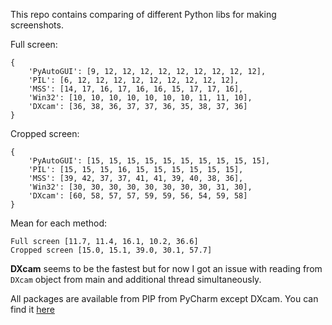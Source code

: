 This repo contains comparing of different Python libs for making screenshots. 

Full screen:
```
{
    'PyAutoGUI': [9, 12, 12, 12, 12, 12, 12, 12, 12, 12], 
    'PIL': [6, 12, 12, 12, 12, 12, 12, 12, 12, 12], 
    'MSS': [14, 17, 16, 17, 16, 16, 15, 17, 17, 16], 
    'Win32': [10, 10, 10, 10, 10, 10, 10, 11, 11, 10], 
    'DXcam': [36, 38, 36, 37, 37, 36, 35, 38, 37, 36]
}
```

Cropped screen:
```
{
    'PyAutoGUI': [15, 15, 15, 15, 15, 15, 15, 15, 15, 15], 
    'PIL': [15, 15, 15, 16, 15, 15, 15, 15, 15, 15], 
    'MSS': [39, 42, 37, 37, 41, 41, 39, 40, 38, 36], 
    'Win32': [30, 30, 30, 30, 30, 30, 30, 30, 31, 30], 
    'DXcam': [60, 58, 57, 57, 59, 59, 56, 54, 59, 58]
}
```

Mean for each method:
```
Full screen [11.7, 11.4, 16.1, 10.2, 36.6]
Cropped screen [15.0, 15.1, 39.0, 30.1, 57.7]
```

**DXcam** seems to be the fastest but for now I got an issue with reading from ```DXcam``` object from main and additional thread simultaneously.

All packages are available from PIP from PyCharm except DXcam. You can find it [here](https://github.com/ra1nty/DXcam)